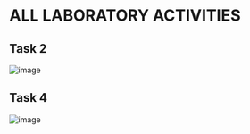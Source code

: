 # ALL LABORATORY ACTIVITIES
## Task 2
![image](https://github.com/user-attachments/assets/683fd663-535e-4ab0-8ae9-71cf1c855f76)

## Task 4
![image](https://github.com/user-attachments/assets/9e4402a0-c315-4dcc-89af-916014e50572)

